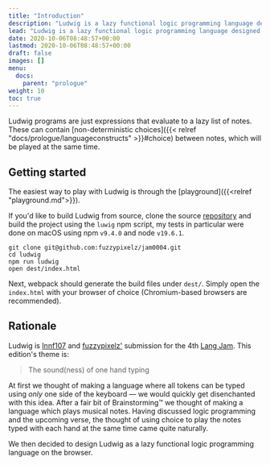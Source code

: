 ```yaml
---
title: "Introduction"
description: "Ludwig is a lazy functional logic programming language designed to compose and play music."
lead: "Ludwig is a lazy functional logic programming language designed to compose and play music."
date: 2020-10-06T08:48:57+00:00
lastmod: 2020-10-06T08:48:57+00:00
draft: false
images: []
menu:
  docs:
    parent: "prologue"
weight: 10
toc: true
---
```


Ludwig programs are just expressions that evaluate to a lazy list of notes. These can contain [non-deterministic choices]({{< relref "docs/prologue/languageconstructs" >}}#choice) between notes, which will be played at the same time.

## Getting started

The easiest way to play with Ludwig is through the [playground]({{<relref "playground.md">}}).

If you'd like to build Ludwig from source, clone the source
[repository](https://github.com/fuzzypixelz/jam0004) and build the project using
the `luwig` npm script, my tests in particular were done on macOS using npm
`v9.4.0` and node `v19.6.1`.

```console
git clone git@github.com:fuzzypixelz/jam0004.git
cd ludwig
npm run ludwig
open dest/index.html
```

Next, webpack should generate the build files under `dest/`. Simply open the
`index.html` with your browser of choice (Chromium-based browsers are recommended).

## Rationale

Ludwig is [Innf107](https://github.com/Innf107) and
[fuzzypixelz'](https://github.com/fuzzypixelz) submission for the 4th [Lang
Jam](https://github.com/langjam/langjam). This edition's theme is:

> The sound(ness) of one hand typing

At first we thought of making a language where all tokens can be typed using
_only_ one side of the keyboard — we would quickly get disenchanted with this
idea. After a fair bit of Brainstorming™ we thought of making a language which
plays musical notes. 
Having discussed logic programming and the upcoming verse, the thought of using choice to play the notes typed with each hand at the same time came quite naturally.

We then decided to design Ludwig as a lazy functional logic programming language on
the browser.
